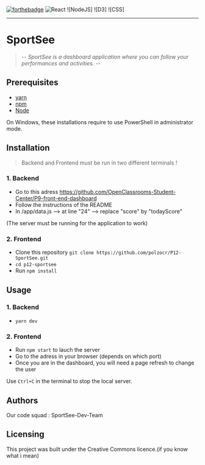 
[![forthebadge](https://forthebadge.com/images/badges/made-with-javascript.svg)](https://forthebadge.com)
![React](https://img.shields.io/badge/-React-red)
![NodeJS]
![D3]
![CSS]
____________________

# SportSee

> -- _SportSee is a dashboard application where you can follow your performances and activities._ --

## Prerequisites

- [yarn](https://yarnpkg.com/)
- [npm](https://www.npmjs.com/)
- [Node](https://nodejs.org/en/)

On Windows, these installations require to use PowerShell in administrator mode.


## Installation 
> Backend and Frontend must be run in two different terminals ! 

### 1. Backend

- Go to this adress https://github.com/OpenClassrooms-Student-Center/P9-front-end-dashboard
- Follow the instructions of the README
- In /app/data.js --> at line "24" --> replace "score" by "todayScore"

(The server must be running for the application to work)

### 2. Frontend

- Clone this repository `git clone https://github.com/polzocr/P12-SportSee.git `
- `cd p12-sportsee`
- Run `npm install`

## Usage
### 1. Backend 

- `yarn dev`

### 2. Frontend 

- Run `npm start` to lauch the server 
- Go to the adress in your browser (depends on which port)
- Once you are in the dashboard, you will need a page refresh to change the user

Use `Ctrl+C` in the terminal to stop the local server.


## Authors

Our code squad : SportSee-Dev-Team

## Licensing

This project was built under the Creative Commons licence.(if you know what i mean)
